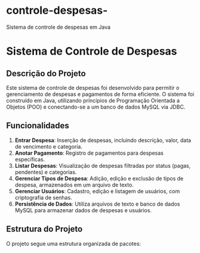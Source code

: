 # controle-despesas-
Sistema de controle de despesas em Java

# Sistema de Controle de Despesas

## Descrição do Projeto
Este sistema de controle de despesas foi desenvolvido para permitir o gerenciamento de despesas e pagamentos de forma eficiente. O sistema foi construído em Java, utilizando princípios de Programação Orientada a Objetos (POO) e conectando-se a um banco de dados MySQL via JDBC.

## Funcionalidades
1. **Entrar Despesa**: Inserção de despesas, incluindo descrição, valor, data de vencimento e categoria.
2. **Anotar Pagamento**: Registro de pagamentos para despesas específicas.
3. **Listar Despesas**: Visualização de despesas filtradas por status (pagas, pendentes) e categorias.
4. **Gerenciar Tipos de Despesa**: Adição, edição e exclusão de tipos de despesa, armazenados em um arquivo de texto.
5. **Gerenciar Usuários**: Cadastro, edição e listagem de usuários, com criptografia de senhas.
6. **Persistência de Dados**: Utiliza arquivos de texto e banco de dados MySQL para armazenar dados de despesas e usuários.

## Estrutura do Projeto
O projeto segue uma estrutura organizada de pacotes:

